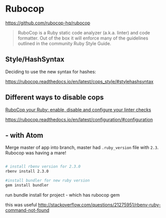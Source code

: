 # Rubocop

https://github.com/rubocop-hq/rubocop

>RuboCop is a Ruby static code analyzer (a.k.a. linter) and code formatter. Out of the box it will enforce many of the guidelines outlined in the community Ruby Style Guide.

## Style/HashSyntax

Deciding to use the new syntax for hashes:

https://rubocop.readthedocs.io/en/latest/cops_style/#stylehashsyntax


## Different ways to disable cops

[RuboCop your Ruby: enable, disable and configure your linter checks](https://medium.freecodecamp.org/rubocop-enable-disable-and-configure-linter-checks-for-your-ruby-code-475fbf11046a#3f8e)

https://rubocop.readthedocs.io/en/latest/configuration/#configuration

## - with Atom

Merge master of app into branch, master had `.ruby_version` file with `2.3`.
Rubocop was having a mare!

```bash

# install rbenv version for 2.3.0
rbenv install 2.3.0

#install bundler for new ruby version
gem install bundler
```
run bundle install for project - which has rubocop gem

this was useful http://stackoverflow.com/questions/21275951/rbenv-ruby-command-not-found
